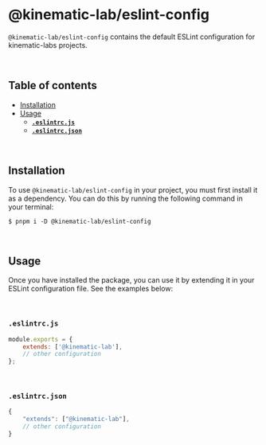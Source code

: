 # @kinematic-lab/eslint-config <!-- omit in toc -->

`@kinematic-lab/eslint-config` contains the default ESLint configuration for kinematic-labs projects.

<br />

## Table of contents <!-- omit in toc -->

-   [Installation](#installation)
-   [Usage](#usage)
    -   [**`.eslintrc.js`**](#eslintrcjs)
    -   [**`.eslintrc.json`**](#eslintrcjson)

<br />

## Installation

To use `@kinematic-lab/eslint-config` in your project, you must first install it as a dependency. You can do this by running the following command in your terminal:

```shell
$ pnpm i -D @kinematic-lab/eslint-config
```

<br />

## Usage

Once you have installed the package, you can use it by extending it in your ESLint configuration file. See the examples below:

<br />

### **`.eslintrc.js`**

```javascript
module.exports = {
	extends: ['@kinematic-lab'],
	// other configuration
};
```

<br />

### **`.eslintrc.json`**

```javascript
{
	"extends": ["@kinematic-lab"],
	// other configuration
}
```
